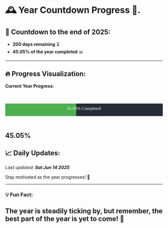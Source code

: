 
# &#x1F570; **Year Countdown Progress** &#x1F389;.

## &#x1F4C5; Countdown to the end of 2025:
- **200 days remaining** &#x23F3;
- **45.05% of the year completed** &#x1F4CA;

---

## &#x1F525; **Progress Visualization**:

**Current Year Progress:**

<br><br>
![Progress Bar](https://raw.githubusercontent.com/dayanidigv/year-countdown-progress/main/progress-bar.svg)
<br><br>

**45.05%**
---

## &#x1F4C8; **Daily Updates**:

_Last updated: **Sat Jun 14 2025**_

Stay motivated as the year progresses! &#x1F680;

--- 

### &#x1F4A1; **Fun Fact:**
The year is steadily ticking by, but remember, the best part of the year is yet to come! &#x1F31F;
---
